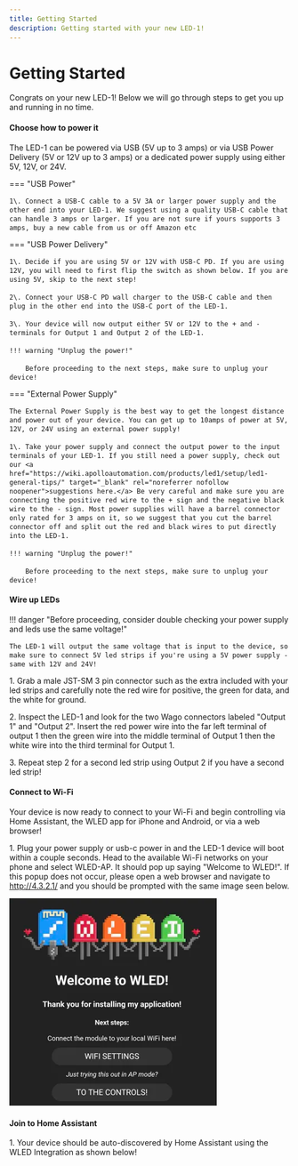 ```yaml
---
title: Getting Started
description: Getting started with your new LED-1!
---
```

# Getting Started

Congrats on your new LED-1! Below we will go through steps to get you up and running in no time.

#### Choose how to power it

The LED-1 can be powered via USB (5V up to 3 amps) or via USB Power Delivery (5V or 12V up to 3 amps) or a dedicated power supply using either 5V, 12V, or 24V.

=== "USB Power"

    1\. Connect a USB-C cable to a 5V 3A or larger power supply and the other end into your LED-1. We suggest using a quality USB-C cable that can handle 3 amps or larger. If you are not sure if yours supports 3 amps, buy a new cable from us or off Amazon etc

=== "USB Power Delivery"

    1\. Decide if you are using 5V or 12V with USB-C PD. If you are using 12V, you will need to first flip the switch as shown below. If you are using 5V, skip to the next step!

    2\. Connect your USB-C PD wall charger to the USB-C cable and then plug in the other end into the USB-C port of the LED-1.

    3\. Your device will now output either 5V or 12V to the + and - terminals for Output 1 and Output 2 of the LED-1.

    !!! warning "Unplug the power!"

        Before proceeding to the next steps, make sure to unplug your device!

=== "External Power Supply"

    The External Power Supply is the best way to get the longest distance and power out of your device. You can get up to 10amps of power at 5V, 12V, or 24V using an external power supply!

    1\. Take your power supply and connect the output power to the input terminals of your LED-1. If you still need a power supply, check out our <a href="https://wiki.apolloautomation.com/products/led1/setup/led1-general-tips/" target="_blank" rel="noreferrer nofollow noopener">suggestions here.</a> Be very careful and make sure you are connecting the positive red wire to the + sign and the negative black wire to the - sign. Most power supplies will have a barrel connector only rated for 3 amps on it, so we suggest that you cut the barrel connector off and split out the red and black wires to put directly into the LED-1.

    !!! warning "Unplug the power!"

        Before proceeding to the next steps, make sure to unplug your device!

#### Wire up LEDs

!!! danger "Before proceeding, consider double checking your power supply and leds use the same voltage!"

    The LED-1 will output the same voltage that is input to the device, so make sure to connect 5V led strips if you're using a 5V power supply - same with 12V and 24V!

1\. Grab a male JST-SM 3 pin connector such as the extra included with your led strips and carefully note the red wire for positive, the green for data, and the white for ground.

2\. Inspect the LED-1 and look for the two Wago connectors labeled "Output 1" and "Output 2". Insert the red power wire into the far left terminal of output 1 then the green wire into the middle terminal of Output 1 then the white wire into the third terminal for Output 1.

3\. Repeat step 2 for a second led strip using Output 2 if you have a second led strip!

#### Connect to Wi-Fi

Your device is now ready to connect to your Wi-Fi and begin controlling via Home Assistant, the WLED app for iPhone and Android, or via a web browser!

1\. Plug your power supply or usb-c power in and the LED-1 device will boot within a couple seconds. Head to the available Wi-Fi networks on your phone and select WLED-AP. It should pop up saying "Welcome to WLED!". If this popup does not occur, please open a web browser and navigate to http://4.3.2.1/ and you should be prompted with the same image seen below.

![](assets/led-1-getting-started-pic-1.png)

#### Join to Home Assistant

1\. Your device should be auto-discovered by Home Assistant using the WLED Integration as shown below!

&nbsp;